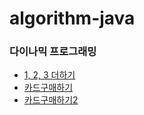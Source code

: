# algorithm-java


### 다이나믹 프로그래밍
  * [1, 2, 3 더하기](https://github.com/eunjeongsong/algorithm-java/blob/master/BJ9095.java)
  * [카드구매하기](https://github.com/eunjeongsong/algorithm-java/blob/master/BJ11052.java)
  * [카드구매하기2](https://github.com/eunjeongsong/algorithm-java/blob/master/BJ16194.java)
